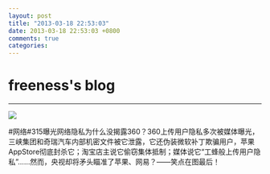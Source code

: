 ```yaml
---
layout: post
title: "2013-03-18 22:53:03"
date: 2013-03-18 22:53:03 +0800
comments: true
categories: 
---
```


# freeness's blog

----------

![](http://okqmqrbgo.bkt.clouddn.com/201303182253031.jpg)

>
\#网络\#315曝光网络隐私为什么没揭露360？360上传用户隐私多次被媒体曝光，三峡集团和奇瑞汽车内部机密文件被它泄露，它还伪装微软补丁欺骗用户，苹果AppStore彻底封杀它；淘宝店主说它偷窃集体抵制；媒体说它“工蜂般上传用户隐私”……然而，央视却将矛头瞄准了苹果、网易？——笑点在图最后！